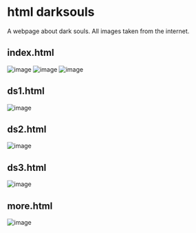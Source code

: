 # html darksouls
 
A webpage about dark souls. All images taken from the internet.

index.html
-
![image](https://user-images.githubusercontent.com/61373385/161796274-5bf2dbdf-509b-463b-8304-58dd283a5e40.png)
![image](https://user-images.githubusercontent.com/61373385/161796343-1490ca81-3832-4ccc-83f1-2937b2507e8f.png)
![image](https://user-images.githubusercontent.com/61373385/161796373-2b64ce74-3c42-4e75-b3e5-b3e00b550c92.png)

ds1.html
-
![image](https://user-images.githubusercontent.com/61373385/161796557-8c2d9843-9792-4632-8f76-b17b685d8d1c.png)

ds2.html
-
![image](https://user-images.githubusercontent.com/61373385/161796662-af29bc32-7972-4941-803b-6ef09842f112.png)


ds3.html
-
![image](https://user-images.githubusercontent.com/61373385/161796691-51e5785f-35e4-474f-bb38-52cb635ffec9.png)

more.html
-
![image](https://user-images.githubusercontent.com/61373385/161796765-2470f42c-6da1-4e4c-9ec7-6c2407e2cdd5.png)
